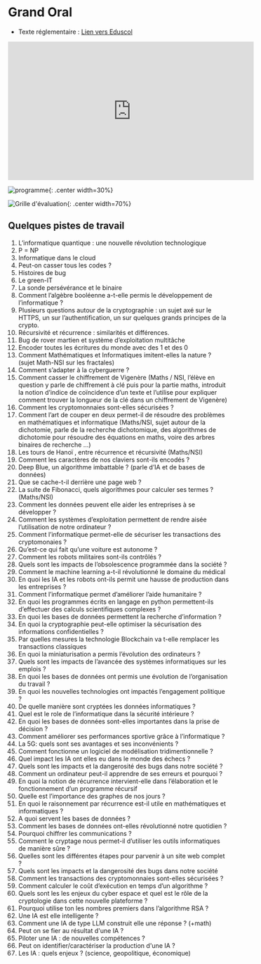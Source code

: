 # Grand Oral 

- Texte réglementaire :  [Lien vers Eduscol](https://www.education.gouv.fr/reussir-au-lycee/baccalaureat-comment-se-passe-le-grand-oral-100028)

<iframe width="560" height="315" text-align="center" src="https://www.youtube.com/embed/WlNTRgykfLw" title="YouTube video player" frameborder="0" allow="accelerometer; clipboard-write; encrypted-media; gyroscope; picture-in-picture; web-share" allowfullscreen></iframe>

![programme](data/grando.jpg){: .center width=30%}

![Grille d'évaluation](data/grando_grille.jpg){: .center width=70%}

## Quelques pistes de travail

1.	L’informatique quantique : une nouvelle révolution technologique
2.	P = NP
3.	Informatique dans le cloud 
4.	Peut-on casser tous les codes ?
5.	Histoires de bug
6.	Le green-IT
7.	La sonde persévérance et le binaire
8.	Comment l’algèbre booléenne a-t-elle permis le développement de l’informatique ?
9.	Plusieurs questions autour de la cryptographie : un sujet axé sur le HTTPS, un sur l’authentification, un sur quelques grands principes de la crypto.
10.	Récursivité et récurrence : similarités et différences.
11.	Bug de rover martien et système d’exploitation multitâche
12.	Encoder toutes les écritures du monde avec des 1 et des 0
13.	Comment Mathématiques et Informatiques imitent-elles la nature ? (sujet Math-NSI sur les fractales)
14.	Comment s’adapter à la cyberguerre ?
15.	Comment casser le chiffrement de Vigenère (Maths / NSI, l’élève en question y parle de chiffrement à clé puis pour la partie maths, introduit la notion d’indice de coïncidence d’un texte et l’utilise pour expliquer comment trouver la longueur de la clé dans un chiffrement de Vigenère)
16.	Comment les cryptomonnaies sont-elles sécurisées ?
17.	Comment l’art de couper en deux permet-il de résoudre des problèmes en mathématiques et informatique (Maths/NSI, sujet autour de la dichotomie, parle de la recherche dichotomique, des algorithmes de dichotomie pour résoudre des équations en maths, voire des arbres binaires de recherche …)
18.	Les tours de Hanoï , entre récurrence et récursivité (Maths/NSI)
19.	Comment les caractères de nos claviers sont-ils encodés ?
20.	Deep Blue, un algorithme imbattable ? (parle d’IA et de bases de données)
21.	Que se cache-t-il derrière une page web ?
22.	La suite de Fibonacci, quels algorithmes pour calculer ses termes ? (Maths/NSI)
23.	Comment les données peuvent elle aider les entreprises à se développer ?
24.	Comment les systèmes d’exploitation permettent de rendre aisée l’utilisation de notre ordinateur ?
25.	Comment l’informatique permet-elle de sécuriser les transactions des cryptomonaies ?
26.	Qu’est-ce qui fait qu’une voiture est autonome ?
27.	Comment les robots militaires sont-ils contrôlés ?
28.	Quels sont les impacts de l’obsolescence programmée dans la société ?
29.	Comment le machine learning a-t-il révolutionné le domaine du médical
30.	En quoi les IA et les robots ont-ils permit une hausse de production dans les entreprises ?
31.	Comment l’informatique permet d’améliorer l’aide humanitaire ?
32.	En quoi les programmes écrits en langage en python permettent-ils d’effectuer des calculs scientifiques complexes ?
33.	En quoi les bases de données permettent la recherche d’information ?
34.	En quoi la cryptographie peut-elle optimiser la sécurisation des informations confidentielles ?
35.	Par quelles mesures la technologie Blockchain va t-elle remplacer les transactions classiques
36.	En quoi la miniaturisation a permis l’évolution des ordinateurs ?
37.	Quels sont les impacts de l’avancée des systèmes informatiques sur les emplois ?
38.	En quoi les bases de données ont permis une évolution de l’organisation du travail ?
39.	En quoi les nouvelles technologies ont impactés l’engagement politique ?
40.	De quelle manière sont cryptées les données informatiques ?
41.	Quel est le role de l’informatique dans la sécurité intérieure ?
42.	En quoi les bases de données sont-elles importantes dans la prise de décision ?
43.	Comment améliorer ses performances sportive grâce à l’informatique ?
44.	La 5G: quels sont ses avantages et ses inconvénients ?
45.	Comment fonctionne un logiciel de modélisation tridimentionnelle ?
46.	Quel impact les IA ont elles eu dans le monde des échecs ?
47.	Quels sont les impacts et la dangerosité des bugs dans notre société ?
48.	Comment un ordinateur peut-il apprendre de ses erreurs et pourquoi ?
49.	En quoi la notion de récurrence intervient-elle dans l’élaboration et le fonctionnement d’un programme récursif
50.	Quelle est l’importance des graphes de nos jours ?
51.	En quoi le raisonnement par récurrence est-il utile en mathématiques et informatiques ?
52.	A quoi servent les bases de données ?
53.	Comment les bases de données ont-elles révolutionné notre quotidien ?
54.	Pourquoi chiffrer les communications ?
55.	Comment le cryptage nous permet-il d’utiliser les outils informatiques de manière sûre ?
56.	Quelles sont les différentes étapes pour parvenir à un site web complet ?
57.	Quels sont les impacts et la dangerosité des bugs dans notre société
58.	Comment les transactions des cryptomonnaies sont-elles sécurisées ?
59.	Comment calculer le coût d’exécution en temps d’un algorithme ?
60.	Quels sont les les enjeux du cyber espace et quel est le rôle de la cryptologie dans cette nouvelle plateforme ?
61.	Pourquoi utilise ton les nombres premiers dans l’algorithme RSA ?
62. Une IA est elle intelligente ?
63. Comment une IA de type LLM construit elle une réponse ? (+math)
64. Peut on se fier au résultat d'une IA ?
65. Piloter une IA : de nouvelles compétences ?
66. Peut on identifier/caractériser la production d'une IA ?
67. Les IA : quels enjeux ? (science, geopolitique, économique)
